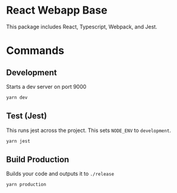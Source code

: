 # React Webapp Base

This package includes React, Typescript, Webpack, and Jest.

# Commands

## Development
Starts a dev server on port 9000

```bash
yarn dev
```

## Test (Jest)

This runs jest across the project. This sets `NODE_ENV` to `development`.

```bash
yarn jest
```

## Build Production
Builds your code and outputs it to `./release`

```bash
yarn production
```
